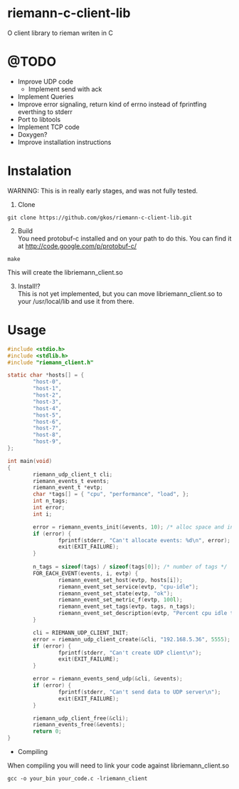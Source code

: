 # riemann-c-client-lib

O client library to rieman writen in C

# @TODO

- Improve UDP code
  - Implement send with ack
- Implement Queries
- Improve error signaling, return kind of errno
  instead of fprintfing everthing to stderr
- Port to libtools
- Implement TCP code
- Doxygen?
- Improve installation instructions 


# Instalation

WARNING: This is in really early stages, and was not fully tested.

1. Clone
```
git clone https://github.com/gkos/riemann-c-client-lib.git
```

2. Build<br/>
You need protobuf-c installed and on your path to do this. You can find it at http://code.google.com/p/protobuf-c/
```
make
```
This will create the libriemann_client.so

3. Install!?<br/>
This is not yet implemented, but you can move libriemann_client.so to your /usr/local/lib and use it from there.

# Usage

```C
#include <stdio.h>
#include <stdlib.h>
#include "riemann_client.h"

static char *hosts[] = {
        "host-0",
        "host-1",
        "host-2",
        "host-3",
        "host-4",
        "host-5",
        "host-6",
        "host-7",
        "host-8",
        "host-9",
};

int main(void)
{
        riemann_udp_client_t cli;
        riemann_events_t events;
        riemann_event_t *evtp;
        char *tags[] = { "cpu", "performance", "load", };
        int n_tags;
        int error;
        int i;

        error = riemann_events_init(&events, 10); /* alloc space and initialize N events */
        if (error) {
                fprintf(stderr, "Can't allocate events: %d\n", error);
                exit(EXIT_FAILURE);
        }
        
        n_tags = sizeof(tags) / sizeof(tags[0]); /* number of tags */
        FOR_EACH_EVENT(events, i, evtp) {
                riemann_event_set_host(evtp, hosts[i]);
                riemann_event_set_service(evtp, "cpu-idle");
                riemann_event_set_state(evtp, "ok");
                riemann_event_set_metric_f(evtp, 100l);
                riemann_event_set_tags(evtp, tags, n_tags);
                riemann_event_set_description(evtp, "Percent cpu idle time");
        }

        cli = RIEMANN_UDP_CLIENT_INIT;
        error = riemann_udp_client_create(&cli, "192.168.5.36", 5555);
        if (error) {
                fprintf(stderr, "Can't create UDP client\n");
                exit(EXIT_FAILURE);
        }

        error = riemann_events_send_udp(&cli, &events);
        if (error) {
                fprintf(stderr, "Can't send data to UDP server\n");
                exit(EXIT_FAILURE);
        }

        riemann_udp_client_free(&cli);
        riemann_events_free(&events);
        return 0;
}
```

- Compiling

When compiling you will need to link your code against libriemann_client.so
```
gcc -o your_bin your_code.c -lriemann_client        
```

